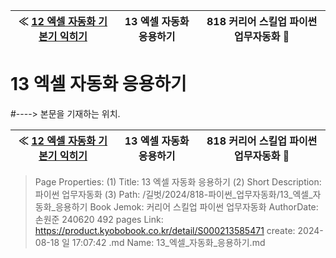 
| ≪ [ 12 엑셀 자동화 기본기 익히기 ](/길벗/2024/818-파이썬_업무자동화/12_엑셀_자동화_기본기_익히기) | 13 엑셀 자동화 응용하기 | 818 커리어 스킬업 파이썬 업무자동화 🔔 |
|:----:|:----:|:----:|

# 13 엑셀 자동화 응용하기
#----> 본문을 기재하는 위치.



| ≪ [ 12 엑셀 자동화 기본기 익히기 ](/길벗/2024/818-파이썬_업무자동화/12_엑셀_자동화_기본기_익히기) | 13 엑셀 자동화 응용하기 | 818 커리어 스킬업 파이썬 업무자동화 🔔 |
|:----:|:----:|:----:|

> Page Properties:
> (1) Title: 13 엑셀 자동화 응용하기
> (2) Short Description: 파이썬 업무자동화
> (3) Path: /길벗/2024/818-파이썬_업무자동화/13_엑셀_자동화_응용하기
> Book Jemok: 커리어 스킬업 파이썬 업무자동화
> AuthorDate: 손원준 240620 492 pages
> Link: https://product.kyobobook.co.kr/detail/S000213585471
> create: 2024-08-18 일 17:07:42
> .md Name: 13_엑셀_자동화_응용하기.md

